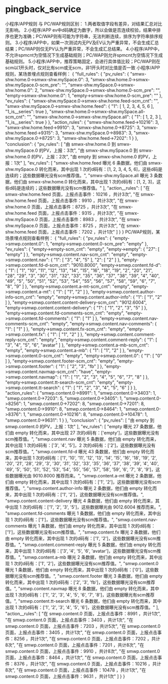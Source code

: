 # pingback_service
小程序/APP规则 与 PC/WAP规则区别：
1.两者取值字段有差异，对结果汇总对比无影响。
2.小程序/APP ev中d码确定为数字，所以会做是否连续校验，结果中排序也更为准确；PC/WAP则有可能为字符串，无法判断连续，排序为字符串排序规则。
3.小程序/APP中，如果一次测试内无PV及EV认为严重异常，不会生成汇总结果；PC/WAP则仅无PV认为严重异常，不会生成汇总结果。
4.小程序/APP中，不允许spmcnt为空情况下生成基础规则；PC/WAP则允许spmcnt为空情况下生成基础规则。
5.小程序/APP中，推荐策略固定，会进行具体值比较；PC/WAP则在scm以1开头时，仅对比有scm或无scm，非1开头时对比值是否一致
小程序/APP规则，某场景埋点规则查看样例：
{
    "full_rules": {
        "pv_rules": {
            "smwx-shw.home.0->smwx-shw.mySpace.0": 3,
            "smwx-shw.home.0->smwx-shw.mySpace.0-scm_pre": "",
            "smwx-shw.mySpace.0->smwx-shw.home.0": 2,
            "smwx-shw.mySpace.0->smwx-shw.home.0-scm_pre": "",
            "empty->smwx-shw.home.0": 1,
            "empty->smwx-shw.home.0-scm_pre": ""
        },
        "ev_rules": {
            "smwx-shw.mySpace.0->smwx-shw.home.feed-scm_cnt": "",
            "smwx-shw.mySpace.0->smwx-shw.home.feed": {
                "1": [
                    1,
                    2,
                    3,
                    4,
                    5,
                    6
                ],
                "1_is__series": true
            },
            "smwx-shw.home.0->smwx-shw.mySpace.all-scm_cnt": "",
            "smwx-shw.home.0->smwx-shw.mySpace.all": {
                "1": [
                    1,
                    2,
                    3
                ],
                "1_is__series": true
            }
        },
        "action_rules": {
            "smwx-shw.home.feed->10216": 3,
            "smwx-shw.home.feed->9910": 3,
            "smwx-shw.home.0->8725": 3,
            "smwx-shw.home.feed->9315": 3,
            "smwx-shw.mySpace.0->8983": 3,
            "smwx-shw.mySpace.0->8725": 3,
            "smwx-shw.home.feed->7202": 1
        }
    },
    "conclusion": {
        "pv_rules": [
            "由 smwx-shw.home.0 到 smwx-shw.mySpace.0 的PV，上报：3次",
            "由 smwx-shw.mySpace.0 到 smwx-shw.home.0 的PV，上报：2次",
            "由 empty 到 smwx-shw.home.0 的PV，上报：1次"
        ],
        "ev_rules": [
            "smwx-shw.home.feed 曝光 6 条数据，他们由 smwx-shw.mySpace.0 转化而来，其中出现 1 次的d码有：[1, 2, 3, 4, 5, 6]，这些d码是连续的；这些数据曝光没有scm推荐值。",
            "smwx-shw.mySpace.all 曝光 3 条数据，他们由 smwx-shw.home.0 转化而来，其中出现 1 次的d码有：[1, 2, 3]，这些d码是连续的；这些数据曝光没有scm推荐值。"
        ],
        "action__rules": [
            "在 smwx-shw.home.feed 页面，上报点击事件：10216 ，共计3次",
            "在 smwx-shw.home.feed 页面，上报点击事件：9910 ，共计3次",
            "在 smwx-shw.home.0 页面，上报点击事件：8725 ，共计3次",
            "在 smwx-shw.home.feed 页面，上报点击事件：9315 ，共计3次",
            "在 smwx-shw.mySpace.0 页面，上报点击事件：8983 ，共计3次",
            "在 smwx-shw.mySpace.0 页面，上报点击事件：8725 ，共计3次",
            "在 smwx-shw.home.feed 页面，上报点击事件：7202 ，共计1次"
        ]
    }
}
PC/WAP规则，某场景埋点规则查看样例：
{
    "full_rules": {
        "pv_rules": {
            "empty->smwp.content.0": 1,
            "empty->smwp.content.0-scm_pre": "empty"
        },
        "ev_rules": {
            "empty->empty-scm_cnt": "empty",
            "empty->empty": {
                "27": [
                    "empty"
                ]
            },
            "empty->smwp.content.nav-scm_cnt": "empty",
            "empty->smwp.content.nav": {
                "1": [
                    "3",
                    "4",
                    "5"
                ],
                "2": [
                    "2"
                ]
            },
            "empty->smwp.content.fd-d-scm_cnt": "9010.8000",
            "empty->smwp.content.fd-d": {
                "1": [
                    "1",
                    "10",
                    "11",
                    "12",
                    "13",
                    "14",
                    "15",
                    "16",
                    "18",
                    "19",
                    "2",
                    "20",
                    "21",
                    "28",
                    "29",
                    "3",
                    "30",
                    "31",
                    "32",
                    "33",
                    "35",
                    "36",
                    "37",
                    "38",
                    "39",
                    "4",
                    "40",
                    "49",
                    "5",
                    "50",
                    "51",
                    "52",
                    "53",
                    "54",
                    "55",
                    "56",
                    "57",
                    "58",
                    "59",
                    "6",
                    "7",
                    "8",
                    "9"
                ]
            },
            "empty->smwp.content.a-mt-scm_cnt": "empty",
            "empty->smwp.content.a-mt": {
                "1": [
                    "1",
                    "2"
                ]
            },
            "empty->smwp.content.author-info-scm_cnt": "empty",
            "empty->smwp.content.author-info": {
                "1": [
                    "1",
                    "2"
                ]
            },
            "empty->smwp.content.content-delivery-scm_cnt": "9012.6004",
            "empty->smwp.content.content-delivery": {
                "1": [
                    "1",
                    "2",
                    "3",
                    "5"
                ]
            },
            "empty->smwp.content.fd-comments-scm_cnt": "empty",
            "empty->smwp.content.fd-comments": {
                "1": [
                    "1"
                ]
            },
            "empty->smwp.content.nav-comments-scm_cnt": "empty",
            "empty->smwp.content.nav-comments": {
                "1": [
                    "1"
                ]
            },
            "empty->smwp.content.fx-scm_cnt": "empty",
            "empty->smwp.content.fx": {
                "1": [
                    "1",
                    "2"
                ]
            },
            "empty->smwp.content.comment-reply-scm_cnt": "empty",
            "empty->smwp.content.comment-reply": {
                "1": [
                    "3",
                    "4",
                    "5",
                    "6",
                    "avatar"
                ]
            },
            "empty->smwp.content.a-mb-scm_cnt": "empty",
            "empty->smwp.content.a-mb": {
                "1": [
                    "1",
                    "2"
                ]
            },
            "empty->smwp.content.0-scm_cnt": "empty",
            "empty->smwp.content.0": {
                "1": [
                    "0"
                ]
            },
            "empty->smwp.content.footer-scm_cnt": "empty",
            "empty->smwp.content.footer": {
                "1": [
                    "2",
                    "3",
                    "fb"
                ]
            },
            "empty->smwp.content.navmap-scm_cnt": "have",
            "empty->smwp.content.navmap": {
                "1": [
                    "1",
                    "2",
                    "3",
                    "4",
                    "5",
                    "6",
                    "7",
                    "8"
                ]
            },
            "empty->smwp.content.tt-search-scm_cnt": "empty",
            "empty->smwp.content.tt-search": {
                "1": [
                    "1",
                    "2",
                    "3",
                    "4",
                    "5",
                    "6"
                ]
            }
        },
        "action_rules": {
            "smwp.content.0->8991": 1,
            "smwp.content.0->3403": 1,
            "smwp.content.0->7203": 5,
            "smwp.content.0->3405": 1,
            "smwp.content.0->8256": 1,
            "smwp.content.0->7202": 8,
            "smwp.content.0->7201": 8,
            "smwp.content.0->9910": 8,
            "smwp.content.0->8464": 1,
            "smwp.content.0->8376": 1,
            "smwp.content.0->10216": 8,
            "smwp.content.0->10478": 1,
            "smwp.content.0->9631": 1
        }
    },
    "conclusion": {
        "pv_rules": [
            "由 empty 到 smwp.content.0 的PV，上报：1次"
        ],
        "ev_rules": [
            "empty 曝光 27 条数据，他们由 empty 转化而来，其中出现 27 次的d码有：['empty']，这些数据曝光没有scm推荐值。",
            "smwp.content.nav 曝光 5 条数据，他们由 empty 转化而来，其中出现 1 次的d码有：['3', '4', '5']，2 次的d码有：['2']，这些数据曝光没有scm推荐值。",
            "smwp.content.fd-d 曝光 43 条数据，他们由 empty 转化而来，其中出现 1 次的d码有：['1', '10', '11', '12', '13', '14', '15', '16', '18', '19', '2', '20', '21', '28', '29', '3', '30', '31', '32', '33', '35', '36', '37', '38', '39', '4', '40', '49', '5', '50', '51', '52', '53', '54', '55', '56', '57', '58', '59', '6', '7', '8', '9']，这些数据曝光由 9010.8000 推荐而来。",
            "smwp.content.a-mt 曝光 2 条数据，他们由 empty 转化而来，其中出现 1 次的d码有：['1', '2']，这些数据曝光没有scm推荐值。",
            "smwp.content.author-info 曝光 2 条数据，他们由 empty 转化而来，其中出现 1 次的d码有：['1', '2']，这些数据曝光没有scm推荐值。",
            "smwp.content.content-delivery 曝光 4 条数据，他们由 empty 转化而来，其中出现 1 次的d码有：['1', '2', '3', '5']，这些数据曝光由 9012.6004 推荐而来。",
            "smwp.content.fd-comments 曝光 1 条数据，他们由 empty 转化而来，其中出现 1 次的d码有：['1']，这些数据曝光没有scm推荐值。",
            "smwp.content.nav-comments 曝光 1 条数据，他们由 empty 转化而来，其中出现 1 次的d码有：['1']，这些数据曝光没有scm推荐值。",
            "smwp.content.fx 曝光 2 条数据，他们由 empty 转化而来，其中出现 1 次的d码有：['1', '2']，这些数据曝光没有scm推荐值。",
            "smwp.content.comment-reply 曝光 5 条数据，他们由 empty 转化而来，其中出现 1 次的d码有：['3', '4', '5', '6', 'avatar']，这些数据曝光没有scm推荐值。",
            "smwp.content.a-mb 曝光 2 条数据，他们由 empty 转化而来，其中出现 1 次的d码有：['1', '2']，这些数据曝光没有scm推荐值。",
            "smwp.content.0 曝光 1 条数据，他们由 empty 转化而来，其中出现 1 次的d码有：['0']，这些数据曝光没有scm推荐值。",
            "smwp.content.footer 曝光 3 条数据，他们由 empty 转化而来，其中出现 1 次的d码有：['2', '3', 'fb']，这些数据曝光没有scm推荐值。",
            "smwp.content.navmap 曝光 8 条数据，他们由 empty 转化而来，其中出现 1 次的d码有：['1', '2', '3', '4', '5', '6', '7', '8']，这些数据曝光有scm推荐值。",
            "smwp.content.tt-search 曝光 6 条数据，他们由 empty 转化而来，其中出现 1 次的d码有：['1', '2', '3', '4', '5', '6']，这些数据曝光没有scm推荐值。"
        ],
        "action__rules": [
            "在 smwp.content.0 页面，上报点击事件：8991 ，共计1次",
            "在 smwp.content.0 页面，上报点击事件：3403 ，共计1次",
            "在 smwp.content.0 页面，上报点击事件：7203 ，共计5次",
            "在 smwp.content.0 页面，上报点击事件：3405 ，共计1次",
            "在 smwp.content.0 页面，上报点击事件：8256 ，共计1次",
            "在 smwp.content.0 页面，上报点击事件：7202 ，共计8次",
            "在 smwp.content.0 页面，上报点击事件：7201 ，共计8次",
            "在 smwp.content.0 页面，上报点击事件：9910 ，共计8次",
            "在 smwp.content.0 页面，上报点击事件：8464 ，共计1次",
            "在 smwp.content.0 页面，上报点击事件：8376 ，共计1次",
            "在 smwp.content.0 页面，上报点击事件：10216 ，共计8次",
            "在 smwp.content.0 页面，上报点击事件：10478 ，共计1次",
            "在 smwp.content.0 页面，上报点击事件：9631 ，共计1次"
        ]
    }
}